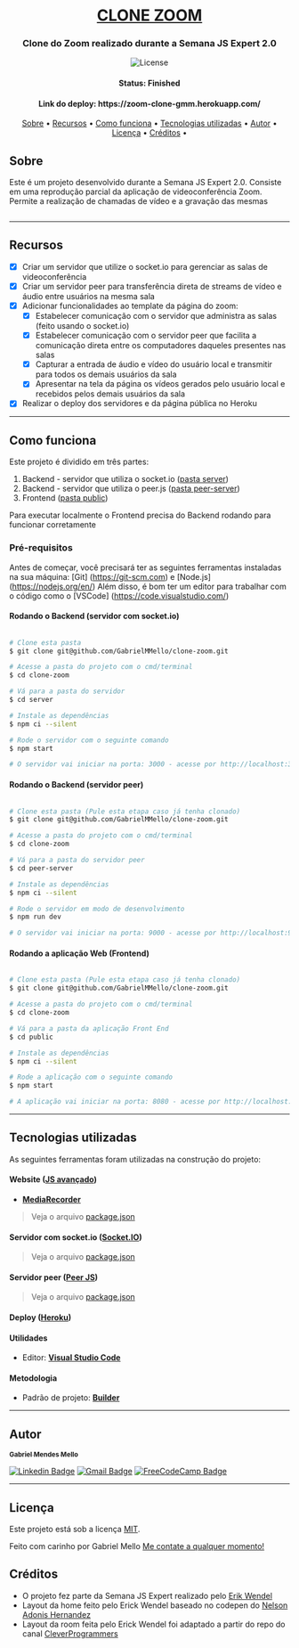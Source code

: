 <h1 align="center">
   <a href="#"> CLONE ZOOM </a>
</h1>

<h3 align="center">
    Clone do Zoom realizado durante a Semana JS Expert 2.0
</h3>

<p align="center">
   <img alt="License" src="https://img.shields.io/badge/license-MIT-brightgreen">
</p>


<h4 align="center"> 
	 Status: Finished
</h4>

<h4 align="center"> 
	 Link do deploy: https://zoom-clone-gmm.herokuapp.com/
</h4>

<p align="center">
 <a href="#sobre">Sobre</a> •
 <a href="#recursos">Recursos</a> •
 <a href="#como-funciona">Como funciona</a> • 
 <a href="#tecnologias-utilizadas">Tecnologias utilizadas</a> • 
 <a href="#autor">Autor</a> • 
 <a href="#licença">Licença</a> •
 <a href="#créditos">Créditos</a> •
</p>


## Sobre

Este é um projeto desenvolvido durante a Semana JS Expert 2.0.
Consiste em uma reprodução parcial da aplicação de videoconferência Zoom. Permite a realização de chamadas de vídeo e a gravação das mesmas

<p align="center">
   <img alt="" src="https://user-images.githubusercontent.com/66647120/106483717-9a7d4780-648d-11eb-9319-72cd26cda03e.gif">
</p>

---

## Recursos

- [x] Criar um servidor que utilize o socket.io para gerenciar as salas de videoconferência
- [x] Criar um servidor peer para transferência direta de streams de vídeo e áudio entre usuários na mesma sala
- [x] Adicionar funcionalidades ao template da página do zoom:
   - [x] Estabelecer comunicação com o servidor que administra as salas (feito usando o socket.io)
   - [x] Estabelecer comunicação com o servidor peer que facilita a comunicação direta entre os computadores daqueles presentes nas salas
   - [x] Capturar a entrada de áudio e vídeo do usuário local e transmitir para todos os demais usuários da sala
   - [x] Apresentar na tela da página os vídeos gerados pelo usuário local e recebidos pelos demais usuários da sala
- [x] Realizar o deploy dos servidores e da página pública no Heroku

---

## Como funciona

Este projeto é dividido em três partes:
1. Backend - servidor que utiliza o socket.io ([pasta server](https://github.com/GabrielMMello/clone-zoom/tree/main/server))
1. Backend - servidor que utiliza o peer.js ([pasta peer-server](https://github.com/GabrielMMello/clone-zoom/tree/main/peer-server))
2. Frontend ([pasta public](https://github.com/GabrielMMello/clone-zoom/tree/main/public))

Para executar localmente o Frontend precisa do Backend rodando para funcionar corretamente

### Pré-requisitos

Antes de começar, você precisará ter as seguintes ferramentas instaladas na sua máquina:
[Git] (https://git-scm.com) e [Node.js] (https://nodejs.org/en/)
Além disso, é bom ter um editor para trabalhar com o código como o [VSCode] (https://code.visualstudio.com/)

#### Rodando o Backend (servidor com socket.io)

```bash

# Clone esta pasta
$ git clone git@github.com/GabrielMMello/clone-zoom.git

# Acesse a pasta do projeto com o cmd/terminal
$ cd clone-zoom

# Vá para a pasta do servidor
$ cd server

# Instale as dependências
$ npm ci --silent

# Rode o servidor com o seguinte comando
$ npm start

# O servidor vai iniciar na porta: 3000 - acesse por http://localhost:3000

```

#### Rodando o Backend (servidor peer)

```bash

# Clone esta pasta (Pule esta etapa caso já tenha clonado)
$ git clone git@github.com/GabrielMMello/clone-zoom.git

# Acesse a pasta do projeto com o cmd/terminal
$ cd clone-zoom

# Vá para a pasta do servidor peer
$ cd peer-server

# Instale as dependências
$ npm ci --silent

# Rode o servidor em modo de desenvolvimento
$ npm run dev

# O servidor vai iniciar na porta: 9000 - acesse por http://localhost:9000

```


#### Rodando a aplicação Web (Frontend)

```bash

# Clone esta pasta (Pule esta etapa caso já tenha clonado)
$ git clone git@github.com/GabrielMMello/clone-zoom.git

# Acesse a pasta do projeto com o cmd/terminal
$ cd clone-zoom

# Vá para a pasta da aplicação Front End
$ cd public

# Instale as dependências
$ npm ci --silent

# Rode a aplicação com o seguinte comando
$ npm start

# A aplicação vai iniciar na porta: 8080 - acesse por http://localhost:8080

```

---

## Tecnologias utilizadas

As seguintes ferramentas foram utilizadas na construção do projeto:

#### **Website**  ([JS avançado](https://developer.mozilla.org/pt-BR/docs/Web/JavaScript))

-   **[MediaRecorder](https://developer.mozilla.org/en-US/docs/Web/API/MediaStream_Recording_API)**

> Veja o arquivo  [package.json](https://github.com/GabrielMMello/clone-zoom/blob/main/public/package.json)

#### **Servidor com socket.io**  ([Socket.IO](https://socket.io/))

> Veja o arquivo  [package.json](https://github.com/GabrielMMello/clone-zoom/blob/main/server/package.json)

#### **Servidor peer**  ([Peer JS](https://peerjs.com/))

> Veja o arquivo  [package.json](https://github.com/GabrielMMello/clone-zoom/blob/main/peer-server/package.json)

#### **Deploy**  ([Heroku](https://www.heroku.com/))

#### **Utilidades**

-   Editor:  **[Visual Studio Code](https://code.visualstudio.com/)**

#### **Metodologia**

-   Padrão de projeto: **[Builder](https://pt.wikipedia.org/wiki/Builder)**


---

## Autor

<a href="https://www.linkedin.com/in/gabriel-mendes-mello/">
 <sub><b>Gabriel Mendes Mello</b></sub>
 <br />

[![Linkedin Badge](https://img.shields.io/badge/-Gabriel-blue?style=flat-square&logo=Linkedin&logoColor=white&link=https://www.linkedin.com/in/gabriel-mendes-mello/)](https://www.linkedin.com/in/gabriel-mendes-mello/) 
[![Gmail Badge](https://img.shields.io/badge/-gabrielmendesmello@gmail.com-c14438?style=flat-square&logo=Gmail&logoColor=white&link=mailto:gabrielmendesmello@gmail.com)](mailto:gabrielmendesmello@gmail.com)
[![FreeCodeCamp Badge](https://img.shields.io/badge/-Gabriel-black?style=flat-square&logo=freecodecamp&logoColor=white&link=https://www.freecodecamp.org/gabrielmmello)](https://www.freecodecamp.org/gabrielmmello)

---

## Licença

Este projeto está sob a licença [MIT](./LICENSE).

Feito com carinho por Gabriel Mello
[Me contate a qualquer momento!](https://www.linkedin.com/in/gabriel-mendes-mello/)

## Créditos

- O projeto fez parte da Semana JS Expert realizado pelo [Erik Wendel](https://github.com/ErickWendel/jsexpert02-skeleton-ew/blob/main/README.md)
- Layout da home feito pelo Erick Wendel baseado no codepen do [Nelson Adonis Hernandez
](https://codepen.io/nelsonher019/pen/eYZBqOm)
- Layout da room feita pelo Erick Wendel foi adaptado a partir do repo do canal [CleverProgrammers](https://github.com/CleverProgrammers/nodejs-zoom-clone/blob/master/views/room.ejs)
